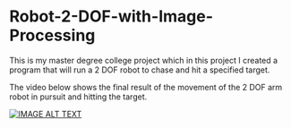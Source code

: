 # Robot-2-DOF-with-Image-Processing
This is my master degree college project which in this project I created a program that will run a 2 DOF robot to chase and hit a specified target.

The video below shows the final result of the movement of the 2 DOF arm robot in pursuit and hitting the target.

[![IMAGE ALT TEXT](http://img.youtube.com/vi/3MzMBSx67qI/0.jpg)](http://www.youtube.com/watch?v=3MzMBSx67qI "Robot 2 DOF Final Movement")
